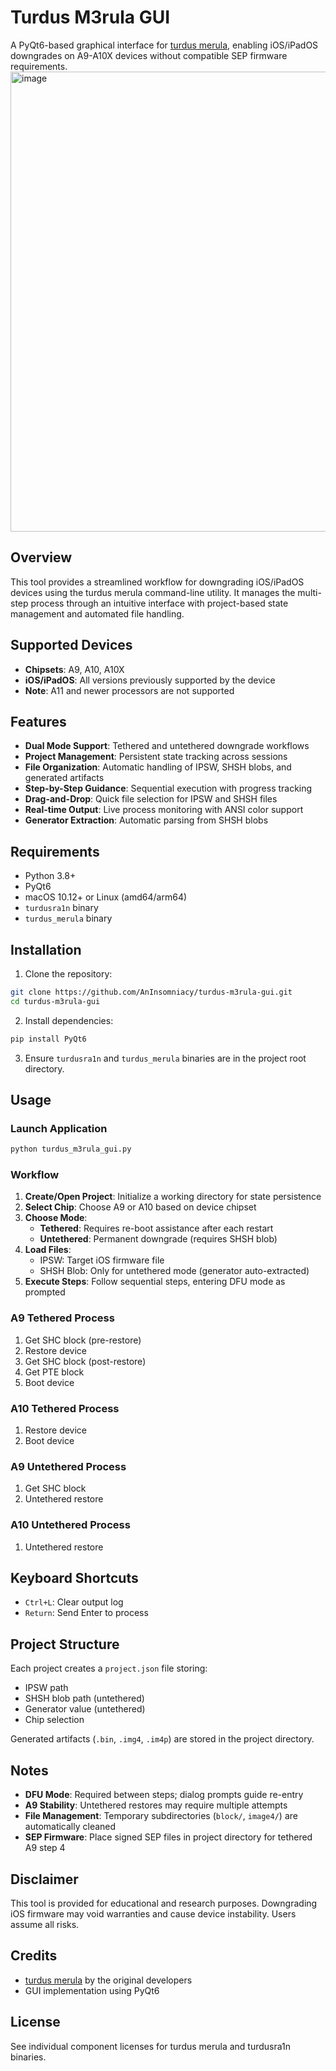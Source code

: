 # Turdus M3rula GUI

A PyQt6-based graphical interface for [turdus merula](https://sep.lol), enabling iOS/iPadOS downgrades on A9-A10X devices without compatible SEP firmware requirements.
<img width="1016" height="736" alt="image" src="https://github.com/user-attachments/assets/9f44b624-56a8-4420-95be-3a3f69bb65bf" />



## Overview

This tool provides a streamlined workflow for downgrading iOS/iPadOS devices using the turdus merula command-line utility. It manages the multi-step process through an intuitive interface with project-based state management and automated file handling.

## Supported Devices

- **Chipsets**: A9, A10, A10X
- **iOS/iPadOS**: All versions previously supported by the device
- **Note**: A11 and newer processors are not supported

## Features

- **Dual Mode Support**: Tethered and untethered downgrade workflows
- **Project Management**: Persistent state tracking across sessions
- **File Organization**: Automatic handling of IPSW, SHSH blobs, and generated artifacts
- **Step-by-Step Guidance**: Sequential execution with progress tracking
- **Drag-and-Drop**: Quick file selection for IPSW and SHSH files
- **Real-time Output**: Live process monitoring with ANSI color support
- **Generator Extraction**: Automatic parsing from SHSH blobs

## Requirements

- Python 3.8+
- PyQt6
- macOS 10.12+ or Linux (amd64/arm64)
- `turdusra1n` binary
- `turdus_merula` binary

## Installation

1. Clone the repository:
```bash
git clone https://github.com/AnInsomniacy/turdus-m3rula-gui.git
cd turdus-m3rula-gui
```

2. Install dependencies:
```bash
pip install PyQt6
```

3. Ensure `turdusra1n` and `turdus_merula` binaries are in the project root directory.

## Usage

### Launch Application
```bash
python turdus_m3rula_gui.py
```

### Workflow

1. **Create/Open Project**: Initialize a working directory for state persistence
2. **Select Chip**: Choose A9 or A10 based on device chipset
3. **Choose Mode**:
   - **Tethered**: Requires re-boot assistance after each restart
   - **Untethered**: Permanent downgrade (requires SHSH blob)
4. **Load Files**:
   - IPSW: Target iOS firmware file
   - SHSH Blob: Only for untethered mode (generator auto-extracted)
5. **Execute Steps**: Follow sequential steps, entering DFU mode as prompted

### A9 Tethered Process
1. Get SHC block (pre-restore)
2. Restore device
3. Get SHC block (post-restore)
4. Get PTE block
5. Boot device

### A10 Tethered Process
1. Restore device
2. Boot device

### A9 Untethered Process
1. Get SHC block
2. Untethered restore

### A10 Untethered Process
1. Untethered restore

## Keyboard Shortcuts

- `Ctrl+L`: Clear output log
- `Return`: Send Enter to process

## Project Structure

Each project creates a `project.json` file storing:
- IPSW path
- SHSH blob path (untethered)
- Generator value (untethered)
- Chip selection

Generated artifacts (`.bin`, `.img4`, `.im4p`) are stored in the project directory.

## Notes

- **DFU Mode**: Required between steps; dialog prompts guide re-entry
- **A9 Stability**: Untethered restores may require multiple attempts
- **File Management**: Temporary subdirectories (`block/`, `image4/`) are automatically cleaned
- **SEP Firmware**: Place signed SEP files in project directory for tethered A9 step 4

## Disclaimer

This tool is provided for educational and research purposes. Downgrading iOS firmware may void warranties and cause device instability. Users assume all risks.

## Credits

- [turdus merula](https://sep.lol) by the original developers
- GUI implementation using PyQt6

## License

See individual component licenses for turdus merula and turdusra1n binaries.
